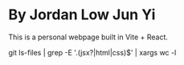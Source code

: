 # By Jordan Low Jun Yi

This is a personal webpage built in Vite + React.

git ls-files | grep -E '\.(jsx?|html|css)$' | xargs wc -l

